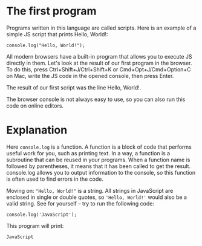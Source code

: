 # The first program 
Programs written in this language are called scripts. Here is an example of a simple JS script that prints Hello, World!:

```
console.log("Hello, World!");
```
All modern browsers have a built-in program that allows you to execute JS directly in them. Let's look at the result of our first program in the browser. 
To do this, press Ctrl+Shift+J/Ctrl+Shift+K or Cmd+Opt+J/Cmd+Option+C on Mac, write the JS code in the opened console, then press Enter.


The result of our first script was the line Hello, World!.

The browser console is not always easy to use, so you can also run this code on online editors.

# Explanation
Here `console.log` is a function. A function is a block of code that performs useful work for you, such as printing text. In a way, a function is a subroutine that can be reused in your programs. When a function name is followed by parentheses, it means that it has been called to get the result. console.log allows you to output information to the console, so this function is often used to find errors in the code.

Moving on: `"Hello, World!"` is a string. All strings in JavaScript are enclosed in single or double quotes, so `'Hello, World!'` would also be a valid string. See for yourself – try to run the following code:

```
console.log('JavaScript');
``` 
This program will print:

```
JavaScript
```
